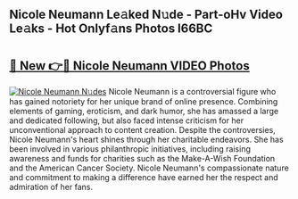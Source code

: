 ## Nicole Neumann Le𝚊ked N𝚞de - Part-oHv Video Le𝚊ks - Hot Onlyf𝚊ns Photos l66BC

# <h2><a href="http://ab87203.deff.icu/?id=Nicole+Neumann">🔗 New 👉🔴 Nicole Neumann VIDEO Photos</a></h2>

[![Nicole Neumann N𝚞des](https://i.imgur.com/rIISA9y.gif)](http://ab87203.deff.icu/?id=Nicole+Neumann)
Nicole Neumann is a controversial figure who has gained notoriety for her unique brand of online presence. Combining elements of gaming, eroticism, and dark humor, she has amassed a large and dedicated following, but also faced intense criticism for her unconventional approach to content creation. Despite the controversies, Nicole Neumann's heart shines through her charitable endeavors. She has been involved in various philanthropic initiatives, including raising awareness and funds for charities such as the Make-A-Wish Foundation and the American Cancer Society. Nicole Neumann's compassionate nature and commitment to making a difference have earned her the respect and admiration of her fans.
